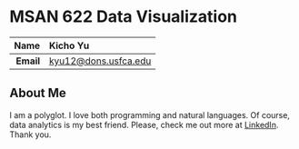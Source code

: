 MSAN 622 Data Visualization
==============================

| **Name**  | Kicho Yu |
|----------:|:------------|
| **Email** | kyu12@dons.usfca.edu |

## About Me ##

I am a polyglot. I love both programming and natural languages. Of course, data analytics is my best friend. Please, check me out more at [LinkedIn](www.linkedin.com/pub/kicho-yu/55/bb9/a64/). Thank you.
